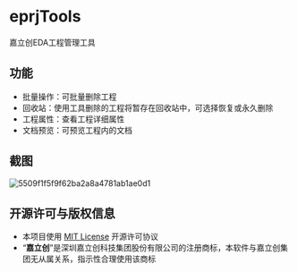 # eprjTools
嘉立创EDA工程管理工具

## 功能

- 批量操作：可批量删除工程
- 回收站：使用工具删除的工程将暂存在回收站中，可选择恢复或永久删除
- 工程属性：查看工程详细属性
- 文档预览：可预览工程内的文档

## 截图
![5509f1f5f9f62ba2a8a4781ab1ae0d1](https://github.com/user-attachments/assets/a26b0ae4-9055-4b8e-9647-24c22f75429c)

## 开源许可与版权信息
- 本项目使用 [MIT License](https://choosealicense.com/licenses/mit/) 开源许可协议
- “**嘉立创**”是深圳嘉立创科技集团股份有限公司的注册商标，本软件与嘉立创集团无从属关系，指示性合理使用该商标

